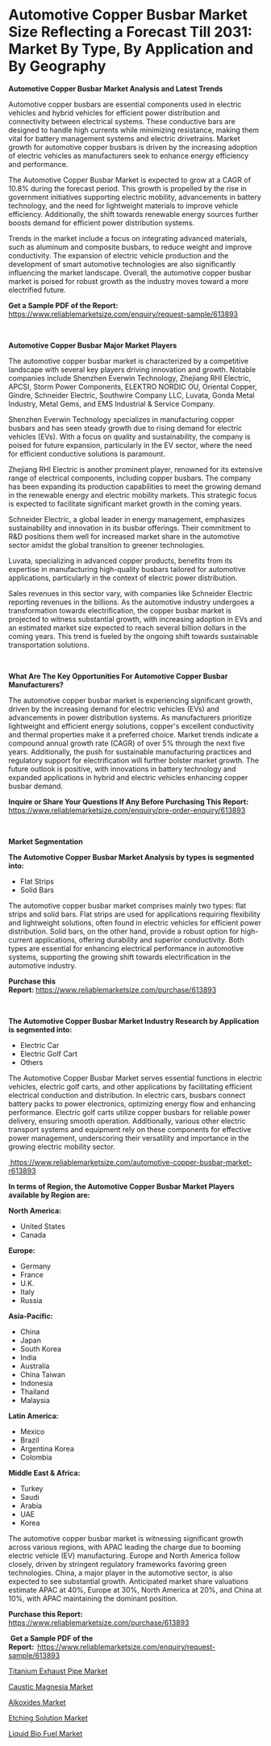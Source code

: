 <p><h1>Automotive Copper Busbar Market Size Reflecting a Forecast Till 2031: Market By Type, By Application and By Geography</h1></p><p><strong>Automotive Copper Busbar Market Analysis and Latest Trends</strong></p>
<p><p>Automotive copper busbars are essential components used in electric vehicles and hybrid vehicles for efficient power distribution and connectivity between electrical systems. These conductive bars are designed to handle high currents while minimizing resistance, making them vital for battery management systems and electric drivetrains. Market growth for automotive copper busbars is driven by the increasing adoption of electric vehicles as manufacturers seek to enhance energy efficiency and performance.</p><p>The Automotive Copper Busbar Market is expected to grow at a CAGR of 10.8% during the forecast period. This growth is propelled by the rise in government initiatives supporting electric mobility, advancements in battery technology, and the need for lightweight materials to improve vehicle efficiency. Additionally, the shift towards renewable energy sources further boosts demand for efficient power distribution systems. </p><p>Trends in the market include a focus on integrating advanced materials, such as aluminum and composite busbars, to reduce weight and improve conductivity. The expansion of electric vehicle production and the development of smart automotive technologies are also significantly influencing the market landscape. Overall, the automotive copper busbar market is poised for robust growth as the industry moves toward a more electrified future.</p></p>
<p><strong>Get a Sample PDF of the Report:&nbsp;</strong> <a href="https://www.reliablemarketsize.com/enquiry/request-sample/613893?utm_campaign=1105&utm_medium=2&utm_source=Github&utm_content=ia&utm_term=11122024&utm_id=automotive-copper-busbar">https://www.reliablemarketsize.com/enquiry/request-sample/613893</a></p>
<p>&nbsp;</p>
<p><strong>Automotive Copper Busbar Major Market Players</strong></p>
<p><p>The automotive copper busbar market is characterized by a competitive landscape with several key players driving innovation and growth. Notable companies include Shenzhen Everwin Technology, Zhejiang RHI Electric, APCSI, Storm Power Components, ELEKTRO NORDIC OU, Oriental Copper, Gindre, Schneider Electric, Southwire Company LLC, Luvata, Gonda Metal Industry, Metal Gems, and EMS Industrial & Service Company.</p><p>Shenzhen Everwin Technology specializes in manufacturing copper busbars and has seen steady growth due to rising demand for electric vehicles (EVs). With a focus on quality and sustainability, the company is poised for future expansion, particularly in the EV sector, where the need for efficient conductive solutions is paramount.</p><p>Zhejiang RHI Electric is another prominent player, renowned for its extensive range of electrical components, including copper busbars. The company has been expanding its production capabilities to meet the growing demand in the renewable energy and electric mobility markets. This strategic focus is expected to facilitate significant market growth in the coming years.</p><p>Schneider Electric, a global leader in energy management, emphasizes sustainability and innovation in its busbar offerings. Their commitment to R&D positions them well for increased market share in the automotive sector amidst the global transition to greener technologies.</p><p>Luvata, specializing in advanced copper products, benefits from its expertise in manufacturing high-quality busbars tailored for automotive applications, particularly in the context of electric power distribution.</p><p>Sales revenues in this sector vary, with companies like Schneider Electric reporting revenues in the billions. As the automotive industry undergoes a transformation towards electrification, the copper busbar market is projected to witness substantial growth, with increasing adoption in EVs and an estimated market size expected to reach several billion dollars in the coming years. This trend is fueled by the ongoing shift towards sustainable transportation solutions.</p></p>
<p>&nbsp;</p>
<p><strong>What Are The Key Opportunities For Automotive Copper Busbar Manufacturers?</strong></p>
<p><p>The automotive copper busbar market is experiencing significant growth, driven by the increasing demand for electric vehicles (EVs) and advancements in power distribution systems. As manufacturers prioritize lightweight and efficient energy solutions, copper's excellent conductivity and thermal properties make it a preferred choice. Market trends indicate a compound annual growth rate (CAGR) of over 5% through the next five years. Additionally, the push for sustainable manufacturing practices and regulatory support for electrification will further bolster market growth. The future outlook is positive, with innovations in battery technology and expanded applications in hybrid and electric vehicles enhancing copper busbar demand.</p></p>
<p><strong>Inquire or Share Your Questions If Any Before Purchasing This Report:</strong> <a href="https://www.reliablemarketsize.com/enquiry/pre-order-enquiry/613893?utm_campaign=1105&utm_medium=2&utm_source=Github&utm_content=ia&utm_term=11122024&utm_id=automotive-copper-busbar">https://www.reliablemarketsize.com/enquiry/pre-order-enquiry/613893</a></p>
<p>&nbsp;</p>
<p><strong>Market Segmentation</strong></p>
<p><strong>The Automotive Copper Busbar Market Analysis by types is segmented into:</strong></p>
<p><ul><li>Flat Strips</li><li>Solid Bars</li></ul></p>
<p><p>The automotive copper busbar market comprises mainly two types: flat strips and solid bars. Flat strips are used for applications requiring flexibility and lightweight solutions, often found in electric vehicles for efficient power distribution. Solid bars, on the other hand, provide a robust option for high-current applications, offering durability and superior conductivity. Both types are essential for enhancing electrical performance in automotive systems, supporting the growing shift towards electrification in the automotive industry.</p></p>
<p><strong>Purchase this Report:&nbsp;</strong><a href="https://www.reliablemarketsize.com/purchase/613893?utm_campaign=1105&utm_medium=2&utm_source=Github&utm_content=ia&utm_term=11122024&utm_id=automotive-copper-busbar">https://www.reliablemarketsize.com/purchase/613893</a></p>
<p>&nbsp;</p>
<p><strong>The Automotive Copper Busbar Market Industry Research by Application is segmented into:</strong></p>
<p><ul><li>Electric Car</li><li>Electric Golf Cart</li><li>Others</li></ul></p>
<p><p>The Automotive Copper Busbar Market serves essential functions in electric vehicles, electric golf carts, and other applications by facilitating efficient electrical conduction and distribution. In electric cars, busbars connect battery packs to power electronics, optimizing energy flow and enhancing performance. Electric golf carts utilize copper busbars for reliable power delivery, ensuring smooth operation. Additionally, various other electric transport systems and equipment rely on these components for effective power management, underscoring their versatility and importance in the growing electric mobility sector.</p></p>
<p><a href="https://www.reliablemarketsize.com/automotive-copper-busbar-market-r613893?utm_campaign=1105&utm_medium=2&utm_source=Github&utm_content=ia&utm_term=11122024&utm_id=automotive-copper-busbar">&nbsp;https://www.reliablemarketsize.com/automotive-copper-busbar-market-r613893</a></p>
<p><strong>In terms of Region, the Automotive Copper Busbar Market Players available by Region are:</strong></p>
<p>
    <p> <strong> North America: </strong>
        <ul>
            <li>United States</li>
            <li>Canada</li>
        </ul>
        </p> 
    <p> <strong> Europe: </strong>
        <ul>
            <li>Germany</li>
            <li>France</li>
            <li>U.K.</li>
            <li>Italy</li>
            <li>Russia</li>
        </ul>
        </p> 
    <p> <strong> Asia-Pacific: </strong>
        <ul>
            <li>China</li>
            <li>Japan</li>
            <li>South Korea</li>
            <li>India</li>
            <li>Australia</li>
            <li>China Taiwan</li>
            <li>Indonesia</li>
            <li>Thailand</li>
            <li>Malaysia</li>
        </ul>
        </p> 
    <p> <strong> Latin America: </strong>
        <ul>
            <li>Mexico</li>
            <li>Brazil</li>
            <li>Argentina Korea</li>
            <li>Colombia</li>
        </ul>
        </p> 
    <p> <strong> Middle East & Africa: </strong>
        <ul>
            <li>Turkey</li>
            <li>Saudi</li>
            <li>Arabia</li>
            <li>UAE</li>
            <li>Korea</li>
        </ul>
    </p>
    </p>
<p><p>The automotive copper busbar market is witnessing significant growth across various regions, with APAC leading the charge due to booming electric vehicle (EV) manufacturing. Europe and North America follow closely, driven by stringent regulatory frameworks favoring green technologies. China, a major player in the automotive sector, is also expected to see substantial growth. Anticipated market share valuations estimate APAC at 40%, Europe at 30%, North America at 20%, and China at 10%, with APAC maintaining the dominant position.</p></p>
<p><strong>Purchase this Report: </strong><a href="https://www.reliablemarketsize.com/purchase/613893?utm_campaign=1105&utm_medium=2&utm_source=Github&utm_content=ia&utm_term=11122024&utm_id=automotive-copper-busbar">https://www.reliablemarketsize.com/purchase/613893</a></p>
<p>&nbsp;<strong>Get a Sample PDF of the Report:&nbsp;&nbsp;</strong><a href="https://www.reliablemarketsize.com/enquiry/request-sample/613893?utm_campaign=1105&utm_medium=2&utm_source=Github&utm_content=ia&utm_term=11122024&utm_id=automotive-copper-busbar">https://www.reliablemarketsize.com/enquiry/request-sample/613893</a></p>
<p><strong></strong></p>
<p><p><a href="https://www.linkedin.com/pulse/titanium-exhaust-pipe-market-scope-shows-upward-growth-ittve?utm_campaign=1105&utm_medium=2&utm_source=Github&utm_content=ia&utm_term=11122024&utm_id=automotive-copper-busbar">Titanium Exhaust Pipe Market</a></p><p><a href="https://www.linkedin.com/pulse/c-hannibex-sqmmf?utm_campaign=1105&utm_medium=2&utm_source=Github&utm_content=ia&utm_term=11122024&utm_id=automotive-copper-busbar">Caustic Magnesia Market</a></p><p><a href="https://www.linkedin.com/pulse/c-hannibex-sqmmf?utm_campaign=1105&utm_medium=2&utm_source=Github&utm_content=ia&utm_term=11122024&utm_id=automotive-copper-busbar">Alkoxides Market</a></p><p><a href="https://www.linkedin.com/pulse/navigating-etching-solution-market-expert-analysis-forecast-period-yvbhe?utm_campaign=1105&utm_medium=2&utm_source=Github&utm_content=ia&utm_term=11122024&utm_id=automotive-copper-busbar">Etching Solution Market</a></p><p><a href="https://www.linkedin.com/pulse/detailed-liquid-bio-fuel-market-report-analysis-from-2024-kxgie?utm_campaign=1105&utm_medium=2&utm_source=Github&utm_content=ia&utm_term=11122024&utm_id=automotive-copper-busbar">Liquid Bio Fuel Market</a></p></p>